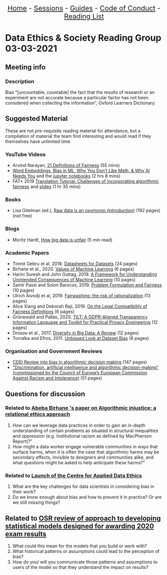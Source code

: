 <center>
<p align="center" style="font-size:22px">
<a href="https://data-ethics-and-society.github.io/data-ethics-and-society-reading-group">Home</a> 
- <a href="https://data-ethics-and-society.github.io/data-ethics-and-society-reading-group/SESSIONS.html">Sessions</a> 
- <a href="https://data-ethics-and-society.github.io/data-ethics-and-society-reading-group/Guides/guides.html">Guides</a> 
- <a href="https://data-ethics-and-society.github.io/data-ethics-and-society-reading-group/code-of-conduct.html">Code of Conduct</a> 
- <a href="https://data-ethics-and-society.github.io/data-ethics-and-society-reading-group/READING-LIST.html">Reading List</a>
</p>
</center>

# Data Ethics & Society Reading Group 03-03-2021

## Meeting info

### Description

Bias “[uncountable, countable] the fact that the results of research or an experiment are not accurate because a particular factor has not been considered when collecting the information”, Oxford Learners Dictionary.

## Suggested Material

These are not pre-requisite reading material for attendance, but a compilation of material the team find interesting and would read if they themselves have unlimited time.

### YouTube Videos

- Arvind Narayan, [21 Definitions of Fairness](https://www.youtube.com/watch?v=jIXIuYdnyyk) (55 mins)
- [Word Embeddings, Bias in ML, Why You Don’t Like Math, & Why AI Needs You](https://www.youtube.com/watch?v=25nC0n9ERq4) and the [jupyter notebooks](https://github.com/fastai/word-embeddings-workshop) (2 hrs 8 mins)
- FAT* 2019 [Translation Tutorial: Challenges of incorporating algorithmic fairness](https://www.youtube.com/watch?v=UicKZv93SOY) and [slides](https://drive.google.com/file/d/1rUQkVS0NzSH3IEqZDsczSxBbhYHbjamN/view) (1 hr 35 mins)

### Books

- Lisa Gitelman (ed.), [Raw data is an oxymoron,(introduction)](https://mitpress.mit.edu/books/raw-data-oxymoron) (192 pages) (not free)

### Blogs

- Moritz Hardt, [How big data is unfair](https://medium.com/@mrtz/how-big-data-is-unfair-9aa544d739de) (5 min read)

### Academic Papers

- Timnit Gebru et al, 2018. [Datasheets for Datasets](https://arxiv.org/abs/1803.09010) (24 pages)
- Birhane et al., 2020. [Values of Machine Learning](https://drive.google.com/file/d/1tjrm3Bf1hxV8iuPSiCcM1IazITGp-GZj/view) (6 pages)
- Harini Suresh and John Guttag, 2019. [A Framework for Understanding Unintended Consequences of Machine Learning](https://arxiv.org/abs/1901.10002) (10 pages)
- Samir Passi and Solon Barocas, 2019. [Problem Formulation and Fairness](https://arxiv.org/abs/1901.02547) (10 pages)
- Ulrich Aivodji et al, 2019. [Fairwashing: the risk of rationalization](https://arxiv.org/abs/1901.09749) (13 pages)
- Alice Xiang and Deborah Raji, 2019. [On the Legal Compatibility of Fairness Definitions](https://arxiv.org/abs/1912.00761) (6 pages)
- Grünewald and Pallas, 2020. [TILT: A GDPR-Aligned Transparency Information Language and Toolkit for Practical Privacy Engineering](https://arxiv.org/abs/2012.10431) (12 pages)
- Drosou et al., 2017. [Diversity in Big Data: A Review](https://pdfs.semanticscholar.org/7403/e177957cbb51f17018210da02d2ceab88f8a.pdf) (12 pages)
- Torralba and Efros, 2011. [Unbiased Look at Dataset Bias](http://www.wisdom.weizmann.ac.il/~vision/courses/2010_2/papers/datasets.pdf) (8 pages)

### Organisation and Government Reviews

- [CDEI Review into bias in algorithmic decision making](https://assets.publishing.service.gov.uk/government/uploads/system/uploads/attachment_data/file/939109/CDEI_review_into_bias_in_algorithmic_decision-making.pdf) (147 pages)
- ["Discrimination, artificial intelligence and algorithmic decision-making" (commissioned by the Council of Europe’s European Commission Against Racism and Intolerance)](https://rm.coe.int/discrimination-artificial-intelligence-and-algorithmic-decision-making/1680925d73) (51 pages)

## Questions for discussion

### Related to  [Abeba Birhane 's paper on Algorithmic injustice: a relational ethics approach](https://www.sciencedirect.com/science/article/pii/S2666389921000155)

1. How can we leverage data practices in order to gain an in-depth understanding of certain problems as situated in structural inequalities and oppression (e.g. Institutional racism as defined by MacPherson Report)?”
2. How might a data worker engage vulnerable communities in ways that surface harms, when it is often the case that algorithmic harms may be secondary effects, invisible to designers and communities alike, and what questions might be asked to help anticipate these harms?”

### Related to [Launch of the Centre for Applied Data Ethics](https://uksa.statisticsauthority.gov.uk/publication/centre-for-applied-data-ethics-strategy-enabling-ethically-appropriate-research-and-statistics-for-the-public-good/)

1. What are the key challenges for data scientists in considering bias in their work?
2. Do we know enough about bias and how to prevent it in practice? Or are we still missing things?

## Related to [OSR review of approach to developing statistical models designed for awarding 2020 exam results](https://osr.statisticsauthority.gov.uk/our-regulatory-work/osr-review-of-approach-to-developing-statistical-models-designed-for-awarding-2020-exam-results/)

1. What could this mean for the models that you build or work with?
2. What historical patterns or assumptions could lead to the perception of bias?
3. How do you/ will you communicate those patterns and assumptions to users of the model so that they understand the impact on results?
